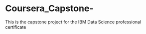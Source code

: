 # Coursera_Capstone-
This is the capstone project for the IBM Data Science professional certificate 
